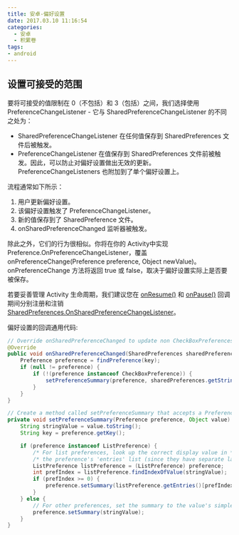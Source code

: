 ```yaml
---
title: 安卓-偏好设置
date: 2017.03.10 11:16:54
categories:
  - 安卓
  - 积累卷
tags:
- android
---
```


## 设置可接受的范围

要将可接受的值限制在 0（不包括）和 3（包括）之间，我们选择使用 PreferenceChangeListener - 它与 SharedPreferenceChangeListener 的不同之处为：

* SharedPreferenceChangeListener 在任何值保存到 SharedPreferences 文件后被触发。
* PreferenceChangeListener 在值保存到 SharedPreferences 文件前被触发。因此，可以防止对偏好设置做出无效的更新。PreferenceChangeListeners 也附加到了单个偏好设置上。

流程通常如下所示：

1. 用户更新偏好设置。
2. 该偏好设置触发了 PreferenceChangeListener。
3. 新的值保存到了 SharedPreference 文件。
4. onSharedPreferenceChanged 监听器被触发。

除此之外，它们的行为很相似。你将在你的 Activity中实现Preference.OnPreferenceChangeListener，覆盖onPreferenceChange(Preference preference, Object newValue)。 onPreferenceChange 方法将返回 true 或 false，取决于偏好设置实际上是否要被保存。

若要妥善管理 Activity 生命周期，我们建议您在 [onResume()](https://developer.android.google.cn/reference/android/app/Activity.html#onResume()) 和 [onPause()](https://developer.android.google.cn/reference/android/app/Activity.html#onPause()) 回调期间分别注册和注销[SharedPreferences.OnSharedPreferenceChangeListener](https://developer.android.google.cn/reference/android/content/SharedPreferences.OnSharedPreferenceChangeListener.html)。

偏好设置的回调通用代码:

```java
// Override onSharedPreferenceChanged to update non CheckBoxPreferences when they are changed
@Override
public void onSharedPreferenceChanged(SharedPreferences sharedPreferences, String key) {
    Preference preference = findPreference(key);
    if (null != preference) {
        if (!(preference instanceof CheckBoxPreference)) {
            setPreferenceSummary(preference, sharedPreferences.getString(key, ""));
        }
    }
}

// Create a method called setPreferenceSummary that accepts a Preference and an Object and sets the summary of the preference
private void setPreferenceSummary(Preference preference, Object value) {
    String stringValue = value.toString();
    String key = preference.getKey();

    if (preference instanceof ListPreference) {
        /* For list preferences, look up the correct display value in */
        /* the preference's 'entries' list (since they have separate labels/values). */
        ListPreference listPreference = (ListPreference) preference;
        int prefIndex = listPreference.findIndexOfValue(stringValue);
        if (prefIndex >= 0) {
            preference.setSummary(listPreference.getEntries()[prefIndex]);
        }
    } else {
        // For other preferences, set the summary to the value's simple string representation.
        preference.setSummary(stringValue);
    }
}
```
